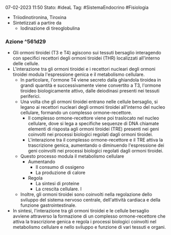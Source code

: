 07-02-2023 11:50
Stato: #ideaL 
Tag: #SistemaEndocrino #Fisiologia 

- Triiodinotironina, Tiroxina
- Sintetizzati a partire da
    - Iodinazione di tireoglobulina
### Azione ^561d29
- Gli ormoni tiroidei (T3 e T4) agiscono sui tessuti bersaglio interagendo con specifici recettori degli ormoni tiroidei (THR) localizzati all'interno delle cellule. 
- L'interazione tra gli ormoni tiroidei e i recettori nucleari degli ormoni tiroidei modula l'espressione genica e il metabolismo cellulare. 
	- In particolare, l'ormone T4 viene secreto dalla ghiandola tiroidea in grandi quantità e successivamente viene convertito a T3, l'ormone tiroideo biologicamente attivo, dalle deiodinasi presenti nei tessuti periferici.
	- Una volta che gli ormoni tiroidei entrano nelle cellule bersaglio, si legano ai recettori nucleari degli ormoni tiroidei all'interno del nucleo cellulare, formando un complesso ormone-recettore. 
		- Il complesso ormone-recettore viene poi traslocato nel nucleo cellulare, dove si lega a specifiche sequenze di DNA chiamate elementi di risposta agli ormoni tiroidei (TRE) presenti nei geni coinvolti nei processi biologici regolati dagli ormoni tiroidei. 
		- L'interazione tra il complesso ormone-recettore e il TRE attiva la trascrizione genica, aumentando o diminuendo l'espressione dei geni coinvolti nei processi biologici regolati dagli ormoni tiroidei. 
	- Questo processo modula il metabolismo cellulare
		- Aumentando
			- Il consumo di ossigeno 
			- La produzione di calore
		- Regola
			- La sintesi di proteine 
			- La crescita cellulare. I
	- Inoltre, gli ormoni tiroidei sono coinvolti nella regolazione dello sviluppo del sistema nervoso centrale, dell'attività cardiaca e della funzione gastrointestinale. 
- In sintesi, l'interazione tra gli ormoni tiroidei e le cellule bersaglio avviene attraverso la formazione di un complesso ormone-recettore che attiva la trascrizione genica e regola i processi biologici coinvolti nel metabolismo cellulare e nello sviluppo e funzione di vari tessuti e organi.